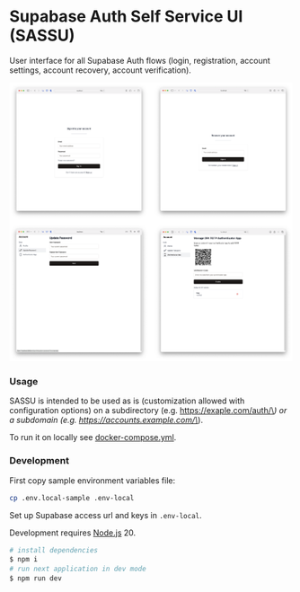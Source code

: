 Supabase Auth Self Service UI (SASSU)
===
User interface for all Supabase Auth flows (login, registration, account settings, account recovery, account verification).

![Screenshots](ss-1.png)

### Usage
SASSU is intended to be used as is (customization allowed with configuration options) on a subdirectory (e.g. https://exaple.com/auth/\*) or a subdomain (e.g. https://accounts.example.com/\*).

To run it on locally see [docker-compose.yml](./docker-compose.yml).

### Development
First copy sample environment variables file:
```bash
cp .env.local-sample .env-local
```

Set up Supabase access url and keys in `.env-local`.

Development requires [Node.js](https://nodejs.org) 20.

```bash
# install dependencies
$ npm i
# run next application in dev mode
$ npm run dev
```